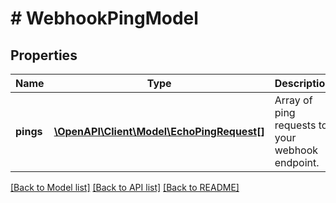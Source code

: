 # # WebhookPingModel

## Properties

Name | Type | Description | Notes
------------ | ------------- | ------------- | -------------
**pings** | [**\OpenAPI\Client\Model\EchoPingRequest[]**](EchoPingRequest.md) | Array of ping requests to your webhook endpoint. |

[[Back to Model list]](../../README.md#models) [[Back to API list]](../../README.md#endpoints) [[Back to README]](../../README.md)
